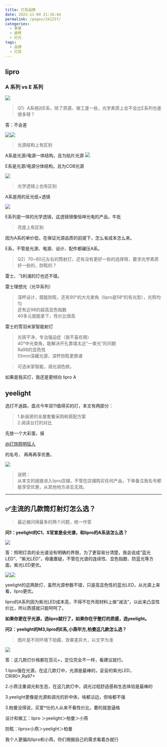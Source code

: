 ```yaml
---
title: 灯具品牌
date: 2023-11-09 21:16:44
permalink: /pages/24125f/
categories:
  - 家居
  - 装修
  - 灯光
tags:
  - 品牌
  - 灯具
---
```

## lipro

### A 系列 vs E 系列

![](https://pica.zhimg.com/v2-32e8cb19af0f6898a93993dfba2e1e41_r.jpg?source=2c26e567)

> Q1）A系相对E系，除了质感、做工差一些，光学素质上会不会比E系列也差很多呀？

答：不会差

![](https://picx.zhimg.com/v2-a1585ed0026d47677def82d1f4ef0e43_r.jpg?source=2c26e567)![](https://pic1.zhimg.com/v2-1b057e88d912b539974bb02e894b4311_r.jpg?source=2c26e567)

> 光源结构上有区别

A系是光源/电源一体结构，且为贴片光源
![](https://pic1.zhimg.com/v2-2f60bcd8e3fe472cce483319962bb151_r.jpg?source=2c26e567)

E系是光源/电源分体结构，且为COB光源

![](https://pic1.zhimg.com/v2-a64f79e254dd7d613496aa99c157cef0_r.jpg?source=2c26e567)

> 光学透镜上也有区别

A系是用的反光纸+透镜

![](https://picx.zhimg.com/v2-ebda8316d81cb4b52f16e29bc50f261c_r.jpg?source=2c26e567)

E系列是一体的光学透镜，这透镜很像恒坤光电的产品，牛批

> 亮度上有区别

因为A系的单价低，在保证光源品质的前提下，怎么省成本怎么来。

E系，不管是光源、电源、设计、配件都碾压A系。

> Q2）70~80元左右的筒射灯，还有没有更好一些的选择呀，要求光学素质好一些的，防眩的？

雷士、飞利浦的灯也还不错。

雷士理想光（光华系列）

> 深杯设计，既能防眩，还有90°的大光束角（lipro是58°的有光型），光照均匀  
> 还有近98的超高显色指数  
> 40多元就能拿下，性价比很高

雷士的雪羽米家智能射灯
> 光斑干净，专治强迫症（我不喜欢用）  
> 40°中光束角，能解决开孔靠墙太近“一束光”的问题  
> Ra98的显色性  
> 55mm深藏光源，深杯防眩更靠谱

> 可选米家智能，调光调色款。

如果是我买灯，我还是更倾向 lipro A


## yeelight

选灯不迷路，盘点今年双11值得买的灯，本文有两部分：

> 1.新装房的全屋套餐采购和搭配方案  
> 2.阅读台灯的对比

先放一个大彩蛋，报

[@灯饰照明狂人](https://www.zhihu.com/people/00bb519fe5f06dc83391196a6dc59ab8)

的名号， 再再再享优惠。

![](https://pic3.zhimg.com/v2-9d42863e250a4473b80329e7469c335a_r.jpg)

> 说明：  
> 从本文的链接进入lipro店铺，不管在店铺购买任何产品，下单备注我名号都能享受优惠，从其他地方进去无效。

* * *

✅主流的几款筒灯射灯怎么选？
--------------

> 最近被问得最多的两个问题，统一作答

  

**问1：yeelight的C1、S官宣是全光谱，和lipro的A系该怎么选？**

![](https://pic3.zhimg.com/v2-390b803d4c42a633d18d335ed6539996_r.jpg)

答：照明灯具的全光谱没有明确的界限，为了更容易分清楚，我会说成“蓝光LED”、“紫光LED”，毋庸置疑，不管在光谱的连续性、显色指数、防蓝光等方面，紫光LED更优。

![](https://pic2.zhimg.com/v2-e31ea42e4cb714dc79b2ad7380b08265_r.jpg)![](https://pic3.zhimg.com/v2-d12da5a8f7f5bbe32aaebe06e62d1052_r.jpg)

yeelight的这两款灯，虽然光源参数不错，只是高显色性的蓝光LED，从光源上来看，lipro更优。

lipro的A系列因为紫光LED成本高，不得不在外观材料上做“减法”，以此来凸显性价比，所以质感就只能呵呵了。

**如果你更在乎光源，选lipro就行了，如果你在乎整灯的质感，选yeelight。**

  

**问2：yeelight的M3,lipro的E系,小燕毕方,柏曼这几款怎么选？**

> 图片是不同环境下拍摄，效果差异大，以文字为准

![](https://pic3.zhimg.com/v2-377fb9511c22527906a61f93d3e6ebd2_r.jpg)

答：这几款灯价格都在百元+，定位完全不一样，看建议就行。

1.lipro强在光源，在这几款灯中，光源是最棒的，妥妥的紫光LED，CRI90+,Ra97+

2.小燕注重调光和生态，在这几款灯中，调光过程舒适感和生态体验是最棒的

3.yeelight更像是光源和调光的折中体，啥都沾边，但啥都不强

3.柏曼没得说，买爱\*仕的人从来不看性价比，要的就是逼格

设计和做工：lipro ＞yeelight＞柏曼＞小燕

防眩：lipro≥小燕＞yeelight＞柏曼

我个人更偏向lipro和小燕，你们根据自己的需求看着办就行



